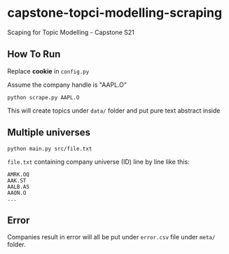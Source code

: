 # capstone-topci-modelling-scraping

Scaping for Topic Modelling - Capstone S21

## How To Run

Replace **cookie** in `config.py`

Assume the company handle is "AAPL.O"

```
python scrape.py AAPL.O
```

This will create topics under `data/` folder and put pure text abstract inside

## Multiple universes

```
python main.py src/file.txt
```

`file.txt` containing company universe (ID) line by line like this:

```
AMRK.OQ
AAK.ST
AALB.AS
AAON.O
...
```

## Error

Companies result in error will all be put under `error.csv` file under `meta/` folder.
